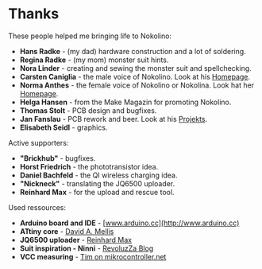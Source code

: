 # Thanks

These people helped me bringing life to Nokolino:  
  
- **Hans Radke** - (my dad) hardware construction and a lot of soldering.
- **Regina Radke** - (my mom) monster suit hints.  
- **Nora Linder** - creating and sewing the monster suit and spellchecking.
- **Carsten Caniglia** - the male voice of Nokolino. Look at his [Homepage](http://www.carstencaniglia.com).  
- **Norma Anthes** - the female voice of Nokolino or Nokolina. Look hat her [Homepage](http://norma-anthes.de).  
- **Helga Hansen** - from the Make Magazin for promoting Nokolino.  
- **Thomas Stolt** - PCB design and bugfixes.  
- **Jan Fanslau** - PCB rework and beer. Look at his [Projekts](https://janfanslau.com).  
- **Elisabeth Seidl** - graphics.
  
Active supporters:  

- **"Brickhub"** - bugfixes.  
- **Horst Friedrich** - the phototransistor idea.  
- **Daniel Bachfeld** - the QI wireless charging idea.  
- **"Nickneck"** - translating the JQ6500 uploader.  
- **Reinhard Max** - for the upload and rescue tool.  
  
Used ressources:  

- **Arduino board and IDE** - [www.arduino.cc](http://www.arduino.cc)  
- **ATtiny core** - [David A. Mellis](https://github.com/damellis)  
- **JQ6500 uploader** - [Reinhard Max](http://chiselapp.com/user/rmax/repository/jq6500)  
- **Suit inspiration - Ninni** - [RevoluzZa Blog](http://blog.revoluzzza.com/2009/02/25/tutorial-hopw-to-sew-a-revoluzzzionary-monster-wie-man-ein-revoluzzzionares-monster-naht/)  
- **VCC measuring** - [Tim on mikrocontroller.net](https://www.mikrocontroller.net/topic/315667)  
